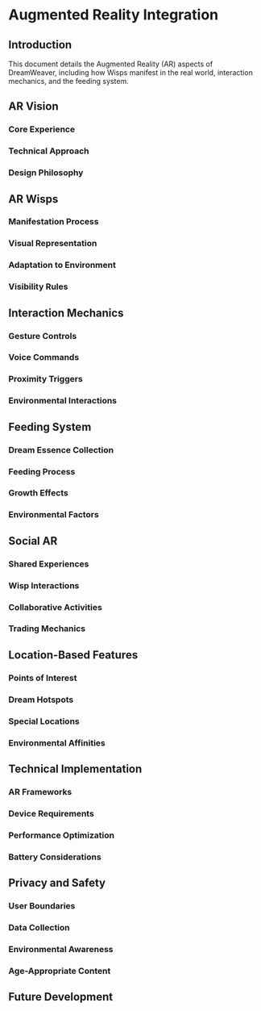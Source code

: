 # Augmented Reality Integration

## Introduction
This document details the Augmented Reality (AR) aspects of DreamWeaver, including how Wisps manifest in the real world, interaction mechanics, and the feeding system.

## AR Vision
### Core Experience
### Technical Approach
### Design Philosophy

## AR Wisps
### Manifestation Process
### Visual Representation
### Adaptation to Environment
### Visibility Rules

## Interaction Mechanics
### Gesture Controls
### Voice Commands
### Proximity Triggers
### Environmental Interactions

## Feeding System
### Dream Essence Collection
### Feeding Process
### Growth Effects
### Environmental Factors

## Social AR
### Shared Experiences
### Wisp Interactions
### Collaborative Activities
### Trading Mechanics

## Location-Based Features
### Points of Interest
### Dream Hotspots
### Special Locations
### Environmental Affinities

## Technical Implementation
### AR Frameworks
### Device Requirements
### Performance Optimization
### Battery Considerations

## Privacy and Safety
### User Boundaries
### Data Collection
### Environmental Awareness
### Age-Appropriate Content

## Future Development